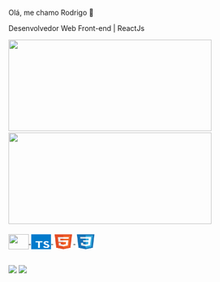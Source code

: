Olá, me chamo Rodrigo 👋

Desenvolvedor Web Front-end | ReactJs 

  <div >
  <a href="https://github.com/rmatos96">
  <img height="180em" width="400em" src="https://github-readme-stats.vercel.app/api?username=rmatos96&show_icons=true&theme=gruvbox&include_all_commits=true&count_private=true"/>
  <img height="180em" width="400em" src="https://github-readme-stats.vercel.app/api/top-langs/?username=rmatos96&layout=compact&langs_count=7&theme=gruvbox"/>
  </div>
  
  <div style="display: inline_block;"><br>
    <img align="center" height="30" width="40" src="https://cdn.jsdelivr.net/gh/devicons/devicon/icons/javascript/javascript-plain.svg">
    <img align="center" height="30" width="40" src="https://raw.githubusercontent.com/devicons/devicon/master/icons/typescript/typescript-plain.svg">
    <img align="center" height="30" width="40" src="https://raw.githubusercontent.com/devicons/devicon/master/icons/html5/html5-original.svg">
    <img align="center" height="30" width="40" src="https://raw.githubusercontent.com/devicons/devicon/master/icons/css3/css3-original.svg">
    
          
  </div>
        <br>                                                                                                                                         
  <div>

  <a href="https://www.instagram.com/rmatos96/" target="_blank"><img src="https://img.shields.io/badge/-Instagram-%23E4405F?style=for-the-badge&logo=instagram&logoColor=white" target="_blank"></a>
  <a href="https://www.linkedin.com/in/rodrigo-matos-louren%C3%A7o-6b83b622b/" target="_blank"><img src="https://img.shields.io/badge/-LinkedIn-%230077B5?style=for-the-badge&logo=linkedin&logoColor=white" target="_blank"></a>                                                                                                                                             
  </div>                                                                                                                                               


